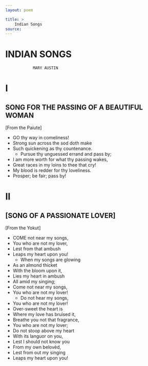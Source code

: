 ```yaml
---
layout: poem

title: >
    Indian Songs
source: 
---
```


           	 		 		
# INDIAN SONGS
 		 		MARY AUSTIN

 		
# I

    
## SONG FOR THE PASSING OF A BEAUTIFUL WOMAN
 [From the Paiute]

   - GO thy way in comeliness!
 - Strong sun across the sod doth make
 - Such quickening as thy countenance.
   - Pursue thy unguessed errand and pass by;
 - I am more worth for what thy passing wakes,
 - Great races in my loins to thee that cry!
 - My blood is redder for thy loveliness.
 - Prosper; be fair; pass by!
    
# II


   
## [SONG OF A PASSIONATE LOVER]
  [From the Yokut]

  - COME not near my songs,
 - You who are not my lover,
 - Lest from that ambush
 - Leaps my heart upon you!
   - When my songs are glowing
 - As an almond thicket
 - With the bloom upon it,
 - Lies my heart in ambush
 - All amid my singing;
 - Come not near my songs,
 - You who are not my lover!
   - Do not hear my songs,
 - You who are not my lover!
  - Over-sweet the heart is
 - Where my love has bruised it,
 - Breathe you not that fragrance,
 - You who are not my lover;
 - Do not stoop above my heart
 - With its languor on you,
 - Lest I should not know you
 - From my own belovèd,
 - Lest from out my singing
 - Leaps my heart upon you!
       